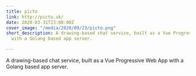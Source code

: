 ```yaml
---
title: picto
link: http://picto.uk/
date: 2020-03-31T23:00:00Z
cover_image: "/media/2020/09/23/picto.png"
short_description: A drawing-based chat service, built as a Vue Progressive Web App
  with a Golang based app server.

---
```

A drawing-based chat service, built as a Vue Progressive Web App with a Golang based app server.